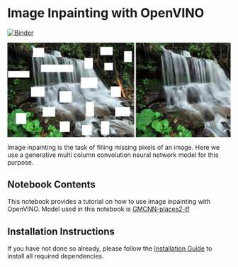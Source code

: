 # Image Inpainting with OpenVINO

[![Binder](https://mybinder.org/badge_logo.svg)](https://mybinder.org/v2/gh/openvinotoolkit/openvino_notebooks/HEAD?filepath=notebooks%5C216-image-inpainting-GMCNN%5C216-image-inpainting-GMCNN.ipynb)

<img align='center' src="data/results_expected.png" alt="drawing" width="800"/>

Image inpainting is the task of filling missing pixels of an image.
Here we use a generative multi column convolution neural network model for this purpose.

## Notebook Contents

This notebook provides a tutorial on how to use image inpainting with OpenVINO. Model used in this notebook is [GMCNN-places2-tf](https://docs.openvino.ai/latest/omz_models_model_gmcnn_places2_tf.html)

## Installation Instructions

If you have not done so already, please follow the [Installation Guide](../../README.md) to install all required dependencies.